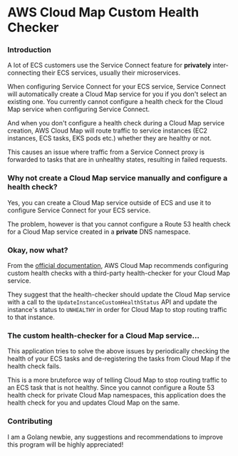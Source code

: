 # AWS Cloud Map Custom Health Checker

### Introduction
A lot of ECS customers use the Service Connect feature for **privately** inter-connecting their ECS services, usually their microservices.

When configuring Service Connect for your ECS service, Service Connect will automatically create a Cloud Map service for you if you don't select an existing one. You currently cannot configure a health check for the Cloud Map service when configuring Service Connect.

And when you don't configure a health check during a Cloud Map service creation, AWS Cloud Map will route traffic to service instances (EC2 instances, ECS tasks, EKS pods etc.) whether they are healthy or not.

This causes an issue where traffic from a Service Connect proxy is forwarded to tasks that are in unhealthy states, resulting in failed requests.

### Why not create a Cloud Map service manually and configure a health check?

Yes, you can create a Cloud Map service outside of ECS and use it to configure Service Connect for your ECS service.

The problem, however is that you cannot configure a Route 53 health check for a Cloud Map service created in a **private** DNS namespace.

### Okay, now what?
From the [official documentation](https://docs.aws.amazon.com/cloud-map/latest/dg/services-health-checks.html#services-health-check-custom), AWS Cloud Map recommends configuring custom health checks with a third-party health-checker for your Cloud Map service.

They suggest that the health-checker should update the Cloud Map service with a call to the `UpdateInstanceCustomHealthStatus` API and update the instance's status to `UNHEALTHY` in order for Cloud Map to stop routing traffic to that instance.

### The custom health-checker for a Cloud Map service...

This application tries to solve the above issues by periodically checking the health of your ECS tasks and de-registering the tasks from Cloud Map if the health check fails.

This is a more bruteforce way of telling Cloud Map to stop routing traffic to an ECS task that is not healthy. Since you cannot configure a Route 53 health check for private Cloud Map namespaces, this application does the health check for you and updates Cloud Map on the same.

### Contributing

I am a Golang newbie, any suggestions and recommendations to improve this program will be highly appreciated!
